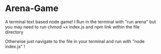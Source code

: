 # Arena-Game
A terminal text based node game! 
I Run in the terminal with "run arena" but you may need to run chmod +x index.js and npm link within the file directory

Otherwise just navigate to the file in your terminal and run with "node index.js" !

